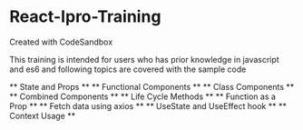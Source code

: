 # React-Ipro-Training
Created with CodeSandbox

This training is intended for users who has prior knowledge in javascript and es6 and following topics are covered with the sample code

** State and Props **
** Functional Components **
** Class Components **
** Combined Components **
** Life Cycle Methods **
** Function as a Prop **
** Fetch data using axios **
** UseState and UseEffect hook **
** Context Usage **
